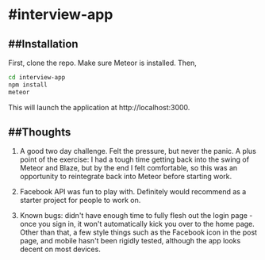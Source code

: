 #interview-app
==================================

##Installation
-----------------------------------------

First, clone the repo. Make sure Meteor is installed. Then,

```bash
cd interview-app
npm install
meteor
```
This will launch the application at http://localhost:3000.

##Thoughts
-----------------------------------------
1) A good two day challenge. Felt the pressure, but never the panic.  A plus point of the exercise: I had a tough time getting back into the swing of Meteor and Blaze, but by the end I felt comfortable, so this was an opportunity to reintegrate back into Meteor before starting work.

2) Facebook API was fun to play with. Definitely would recommend as a starter project for people to work on.

3) Known bugs: didn't have enough time to fully flesh out the login page - once you sign in, it won't automatically kick you over to the home page. Other than that, a few style things such as the Facebook icon in the post page, and mobile hasn't been rigidly tested, although the app looks decent on most devices.
